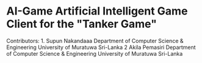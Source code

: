 AI-Game
Artificial Intelligent Game Client for the "Tanker Game" 
=======
Contributors:
	1. Supun Nakandaaa
		Department of Computer Science & Engineering 
		University of Muratuwa
		Sri-Lanka
	2  Akila Pemasiri
		Department of Computer Science & Engineering 
		University of Muratuwa
		Sri-Lanka
